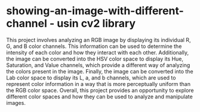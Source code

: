 # showing-an-image-with-different-channel - usin cv2 library
This project involves analyzing an RGB image by displaying its individual R, G, and B color channels. This information can be used to determine the intensity of each color and how they interact with each other. Additionally, the image can be converted into the HSV color space to display its Hue, Saturation, and Value channels, which provide a different way of analyzing the colors present in the image. Finally, the image can be converted into the Lab color space to display its L, a, and b channels, which are used to represent color information in a way that is more perceptually uniform than the RGB color space. Overall, this project provides an opportunity to explore different color spaces and how they can be used to analyze and manipulate images.